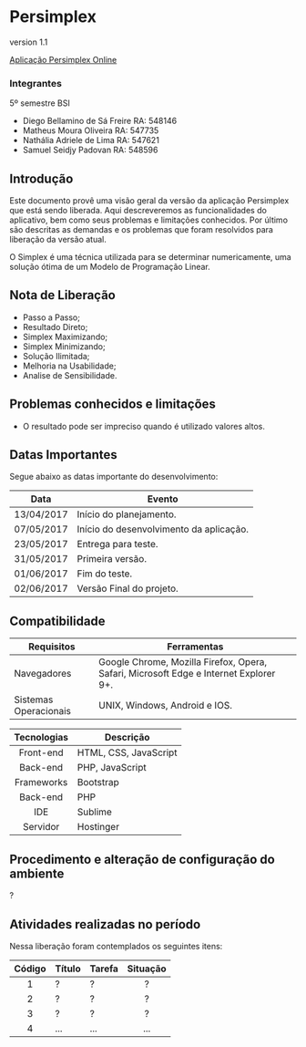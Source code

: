 # Persimplex

version 1.1

[Aplicação Persimplex Online](http://www.persimplex.esy.es/TelaPrincipal.html)

### Integrantes
5º semestre BSI
* Diego Bellamino de Sá Freire RA: 548146
* Matheus Moura Oliveira RA: 547735
* Nathália Adriele de Lima RA: 547621
* Samuel Seidjy Padovan RA: 548596

## Introdução
Este documento provê uma visão geral da versão da aplicação Persimplex que está sendo liberada. Aqui descreveremos as funcionalidades do aplicativo, bem como seus problemas e limitações conhecidos. Por último são descritas as demandas e os problemas que foram resolvidos para liberação da versão atual.

O Simplex é uma técnica utilizada para se determinar numericamente, uma solução ótima de um Modelo de Programação Linear.

## Nota de Liberação
* Passo a Passo;
* Resultado Direto;
* Simplex Maximizando;
* Simplex Minimizando;
* Solução Ilimitada;
* Melhoria na Usabilidade;
* Analise de Sensibilidade.

## Problemas conhecidos e limitações
* O resultado pode ser impreciso quando é utilizado valores altos.

## Datas Importantes
Segue abaixo as datas importante do desenvolvimento:

| Data  | Evento    |
|:-----:|-----------|
| 13/04/2017    | Início do planejamento.   |
| 07/05/2017    | Início do desenvolvimento da aplicação.   |
| 23/05/2017    | Entrega para teste.  |
| 31/05/2017    | Primeira versão.  |
| 01/06/2017    | Fim do teste.    |
| 02/06/2017    | Versão Final do projeto.    |


## Compatibilidade

| Requisitos    | Ferramentas   |
|---------------|---------------|
| Navegadores   | Google Chrome, Mozilla Firefox, Opera, Safari, Microsoft Edge e Internet Explorer 9+.     |
| Sistemas Operacionais     | UNIX, Windows, Android e IOS.    |

| Tecnologias   | Descrição |
|:-------------:|-----------|
| Front-end | HTML, CSS, JavaScript |
| Back-end  | PHP, JavaScript  |
| Frameworks    | Bootstrap     |
| Back-end  | PHP  |
| IDE    | Sublime   |
| Servidor  | Hostinger    |

## Procedimento e alteração de configuração do ambiente

?

## Atividades realizadas no período
Nessa liberação foram contemplados os seguintes itens:

| Código    | Título    | Tarefa    | Situação  |
|:---------:|-----------|-----------|:---------:|
| 1 | ?    | ?    | ? |
| 2 | ?   | ?   | ? |
| 3 | ?   | ?  | ? |
| 4 | ...     | ...     | ...     |

